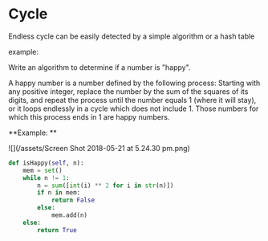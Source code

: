 # Cycle

Endless cycle can be easily detected by a simple algorithm or a hash table



example:

Write an algorithm to determine if a number is "happy".

A happy number is a number defined by the following process: Starting with any positive integer, replace the number by the sum of the squares of its digits, and repeat the process until the number equals 1 \(where it will stay\), or it loops endlessly in a cycle which does not include 1. Those numbers for which this process ends in 1 are happy numbers.

**Example: **

![](/assets/Screen Shot 2018-05-21 at 5.24.30 pm.png)

```py
def isHappy(self, n):
    mem = set()
    while n != 1:
        n = sum([int(i) ** 2 for i in str(n)])
        if n in mem:
            return False
        else:
            mem.add(n)
    else:
        return True
```



